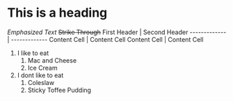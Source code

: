 # This is a heading
_Emphasized Text_
~~Strike Through~~
First Header  | Second Header
------------- | -------------
Content Cell  | Content Cell
Content Cell  | Content Cell
1. I like to eat
    1. Mac and Cheese
    2. Ice Cream
2.  I dont like to eat
    1. Coleslaw
    2. Sticky Toffee Pudding
  
